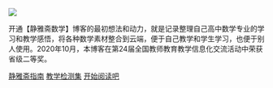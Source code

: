 ![](_media/992978-20210118214725059-1705326463.png)

开通【静雅斋数学】博客的最初想法和动力，就是记录整理自己高中数学专业的学习和教学感悟，将各种数学素材整合到云端，便于自己教学和学生学习，也便于别人使用。2020年10月，本博客在第24届全国教师教育教学信息化交流活动中荣获省级二等奖。


[静雅斋指南](https://www.cnblogs.com/wanghai0666/tag/%E5%8D%9A%E5%AE%A2%E6%8C%87%E5%8D%97/)
[教学检测集](https://www.cnblogs.com/wanghai0666/tag/%E6%95%99%E5%AD%A6%E6%A3%80%E6%B5%8B/)
<a href="#/./docs/A-1必修模块目录" >开始阅读吧</a>
